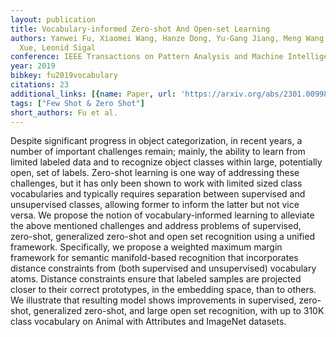 ```yaml
---
layout: publication
title: Vocabulary-informed Zero-shot And Open-set Learning
authors: Yanwei Fu, Xiaomei Wang, Hanze Dong, Yu-Gang Jiang, Meng Wang, Xiangyang
  Xue, Leonid Sigal
conference: IEEE Transactions on Pattern Analysis and Machine Intelligence
year: 2019
bibkey: fu2019vocabulary
citations: 23
additional_links: [{name: Paper, url: 'https://arxiv.org/abs/2301.00998'}]
tags: ["Few Shot & Zero Shot"]
short_authors: Fu et al.
---
```

Despite significant progress in object categorization, in recent years, a
number of important challenges remain; mainly, the ability to learn from
limited labeled data and to recognize object classes within large, potentially
open, set of labels. Zero-shot learning is one way of addressing these
challenges, but it has only been shown to work with limited sized class
vocabularies and typically requires separation between supervised and
unsupervised classes, allowing former to inform the latter but not vice versa.
We propose the notion of vocabulary-informed learning to alleviate the above
mentioned challenges and address problems of supervised, zero-shot, generalized
zero-shot and open set recognition using a unified framework. Specifically, we
propose a weighted maximum margin framework for semantic manifold-based
recognition that incorporates distance constraints from (both supervised and
unsupervised) vocabulary atoms. Distance constraints ensure that labeled
samples are projected closer to their correct prototypes, in the embedding
space, than to others. We illustrate that resulting model shows improvements in
supervised, zero-shot, generalized zero-shot, and large open set recognition,
with up to 310K class vocabulary on Animal with Attributes and ImageNet
datasets.